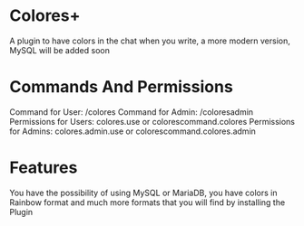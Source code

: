 # Colores+
A plugin to have colors in the chat when you write, a more modern version, MySQL will be added soon

# Commands And Permissions
Command for User: /colores
Command for Admin: /coloresadmin
Permissions for Users: colores.use or colorescommand.colores
Permissions for Admins: colores.admin.use or colorescommand.colores.admin

# Features
You have the possibility of using MySQL or MariaDB, you have colors in Rainbow format and much more formats that you will find by installing the Plugin
